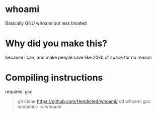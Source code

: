 # whoami
Basically GNU whoami but less bloated
# Why did you make this?
because i can, and make people save like 20kb of space for no reason
# Compiling instructions
requires: gcc

> git clone https://github.com/Hendicted/whoami/
> cd whoami
> gcc whoami.c -o whoami
